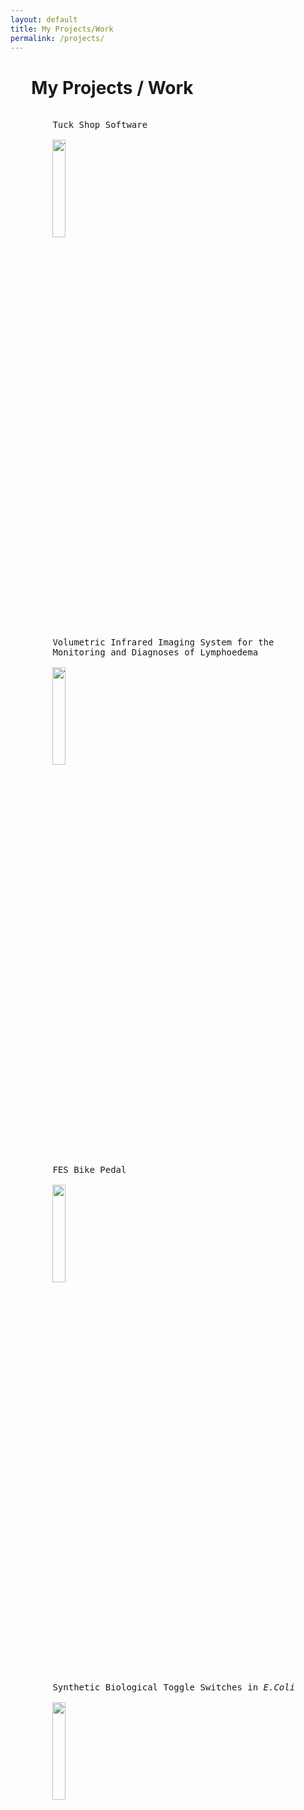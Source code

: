 ```yaml
---
layout: default
title: My Projects/Work
permalink: /projects/
---
```


# &nbsp;&nbsp;&nbsp;&nbsp; My Projects / Work

<!-- [![Tuck Shop Software](../TuckShop.png)](https://github.com/SamKaret/BneiAkivaTuckShop) -->
<pre>

        Tuck Shop Software
        
        <a href="https://github.com/SamKaret/BneiAkivaTuckShop" target="_blank"><img src="../TuckShop.png" alt="Tuck Shop Software" style="width: 20%" ></a>
        
        Volumetric Infrared Imaging System for the
        Monitoring and Diagnoses of Lymphoedema
        
        <a href="../VIRIS_Report.pdf" target="_blank"><img src="../VIRIS.jpg" alt="VIRIS" style="width: 20%"></a>
        
        FES Bike Pedal
        
        <a href="../fes_bike.pdf" target="_blank"><img src="../pedalfinal.png" alt="FES Bike Pedal" style="width: 20%" ></a>

        Synthetic Biological Toggle Switches in <em>E.Coli</em>

        <a href="../ToggleSwitchFinalReport.pdf" target="_blank"><img src="../ToggleSwitch.png" alt="SynBio Toggle Switches" style="width: 20%" ></a>

</pre>